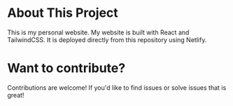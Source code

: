 # About This Project

This is my personal website. My website is built with React and TailwindCSS. It
is deployed directly from this repository using Netlify.

# Want to contribute?

Contributions are welcome! If you'd like to find issues or solve issues that is
great!
